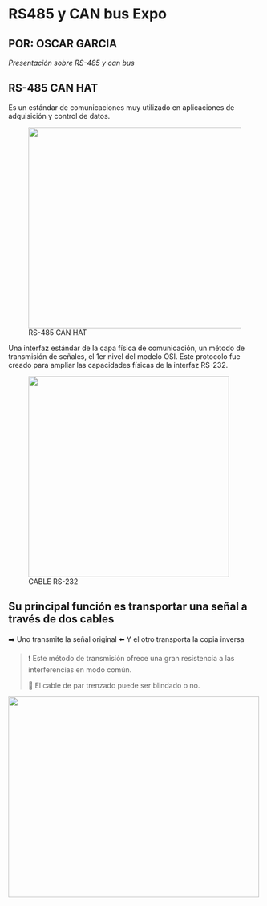 # RS485 y CAN bus Expo
## POR: OSCAR GARCIA
*Presentación sobre RS-485 y can bus*

##  RS-485 CAN HAT
Es un estándar de comunicaciones muy utilizado en aplicaciones de adquisición y control de datos.

  <figure>
  <img src = "https://m.media-amazon.com/images/I/71bvQ4m6yDL._AC_SL1500_.jpg" width = 500 height = 400>
    <figcaption>RS-485 CAN HAT</figcaption>
    </figure>


Una interfaz estándar de la capa física de comunicación, un método de transmisión de señales, el 1er nivel del modelo OSI. Este protocolo fue creado para ampliar las capacidades físicas de la interfaz RS-232.

  <figure>
<img src ="https://www.rhino.mx/wp-content/uploads/2018/03/CARS-1.png" width = 400 height= 400>
    <figcaption>CABLE RS-232</figcaption>
    </figure>

## Su principal función es transportar una señal a través de dos cables
 ➡️ Uno transmite la señal original
 ⬅️ Y el otro transporta la copia inversa
 > ❗ Este método de transmisión ofrece una gran resistencia a las interferencias en modo común.
 > 
 > 🦺 El cable de par trenzado puede ser blindado o no.

<img src = "https://www.eltima.com/images/upload/products/spm/articles/rs/wire.jpg" width =500 height = 400>
